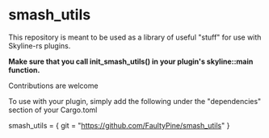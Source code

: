 # smash_utils
This repository is meant to be used as a library of useful "stuff" for use with Skyline-rs plugins.

**Make sure that you call init_smash_utils() in your plugin's skyline::main function.**

Contributions are welcome

To use with your plugin, simply add the following under the "dependencies" section of your Cargo.toml

smash_utils = { git = "https://github.com/FaultyPine/smash_utils" }
